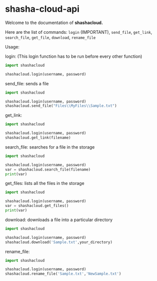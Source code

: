 # shasha-cloud-api

Welcome to the documentation of **shashacloud.**

Here are the list of commands:
`login` (IMPORTANT),
`send_file`,
`get_link`,
`search_file`,
`get_file`,
`download`,
`rename_file`

Usage:

login: (This login function has to be run before every other function)
```py
import shashacloud

shashacloud.login(username, password)
```

send_file: sends a file
```py
import shashacloud

shashacloud.login(username, password)
shashacloud.send_file("Files\\MyFiles\\Sample.txt")
```

get_link:
```py
import shashacloud

shashacloud.login(username, password)
shashacloud.get_link(filename)
```

search_file: searches for a file in the storage
```py
import shashacloud

shashacloud.login(username, password)
var = shashacloud.search_file(filename)
print(var)
```

get_files: lists all the files in the storage
```py
import shashacloud

shashacloud.login(username, password)
var = shashacloud.get_files()
print(var)
```

download: downloads a file into a particular directory
```py
import shashacloud

shashacloud.login(username, password)
shashacloud.download('Sample.txt',your_directory)
```

rename_file:
```py
import shashacloud

shashacloud.login(username, password)
shashacloud.rename_file('Sample.txt','NewSample.txt')
```
